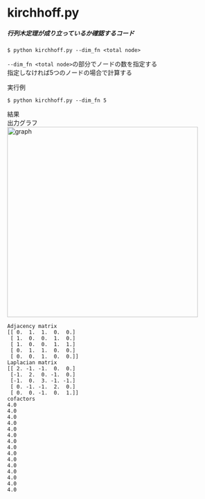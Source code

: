 # kirchhoff.py

##### 行列木定理が成り立っているか確認するコード  

    $ python kirchhoff.py --dim_fn <total node>

`--dim_fn <total node>`の部分でノードの数を指定する  
指定しなければ5つのノードの場合で計算する  


実行例  

    $ python kirchhoff.py --dim_fn 5  



結果  
出力グラフ  
<img width="440" alt="graph" src="https://user-images.githubusercontent.com/26996041/27993580-36a75cf8-64e8-11e7-9c22-33ac5f798896.png">

    Adjacency matrix  
    [[ 0.  1.  1.  0.  0.]  
     [ 1.  0.  0.  1.  0.]  
     [ 1.  0.  0.  1.  1.]  
     [ 0.  1.  1.  0.  0.]  
     [ 0.  0.  1.  0.  0.]]  
    Laplacian matrix  
    [[ 2. -1. -1.  0.  0.]  
     [-1.  2.  0. -1.  0.]  
     [-1.  0.  3. -1. -1.]  
     [ 0. -1. -1.  2.  0.]  
     [ 0.  0. -1.  0.  1.]]  
    cofactors  
    4.0  
    4.0  
    4.0  
    4.0  
    4.0  
    4.0  
    4.0  
    4.0  
    4.0  
    4.0  
    4.0  
    4.0  
    4.0  
    4.0  
    4.0  
